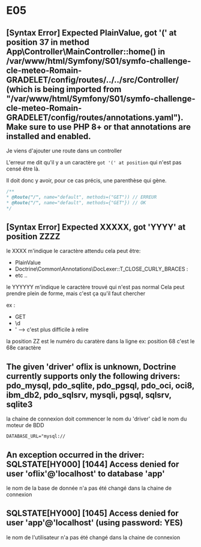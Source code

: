 # E05

## [Syntax Error] Expected PlainValue, got '(' at position 37 in method App\Controller\MainController::home() in /var/www/html/Symfony/S01/symfo-challenge-cle-meteo-Romain-GRADELET/config/routes/../../src/Controller/ (which is being imported from "/var/www/html/Symfony/S01/symfo-challenge-cle-meteo-Romain-GRADELET/config/routes/annotations.yaml"). Make sure to use PHP 8+ or that annotations are installed and enabled.

Je viens d'ajouter une route dans un controller

L'erreur me dit qu'il y a un caractère `got '(' at position` qui n'est pas censé être là.

Il doit donc y avoir, pour ce cas précis, une parenthèse qui gène.

```php
/**
* @Route("/", name="default", methods=("GET")) // ERREUR
* @Route("/", name="default", methods={"GET"}) // OK
*/
```

## [Syntax Error] Expected XXXXX, got 'YYYY' at position ZZZZ

le XXXX m'indique le caractère attendu
cela peut être:

* PlainValue
* Doctrine\Common\Annotations\DocLexer::T_CLOSE_CURLY_BRACES :
* etc ..
  
le YYYYYY m'indique le caractère trouvé qui n'est pas normal
Cela peut prendre plein de forme, mais c'est ça qu'il faut chercher

ex :

* GET
* \d
* ' --> c'est plus difficile à relire

la position ZZ est le numéro du caratère dans la ligne
ex: position 68 c'est le 68e caractère

## The given 'driver' oflix is unknown, Doctrine currently supports only the following drivers: pdo_mysql, pdo_sqlite, pdo_pgsql, pdo_oci, oci8, ibm_db2, pdo_sqlsrv, mysqli, pgsql, sqlsrv, sqlite3

la chaine de connexion doit commencer le nom du 'driver' càd le nom du moteur de BDD

```text
DATABASE_URL="mysql://
```

## An exception occurred in the driver: SQLSTATE[HY000] [1044] Access denied for user 'oflix'@'localhost' to database 'app'  

le nom de la base de donnée n'a pas été changé dans la chaine de connexion

## SQLSTATE[HY000] [1045] Access denied for user 'app'@'localhost' (using password: YES)

le nom de l'utilisateur n'a pas été changé dans la chaine de connexion
